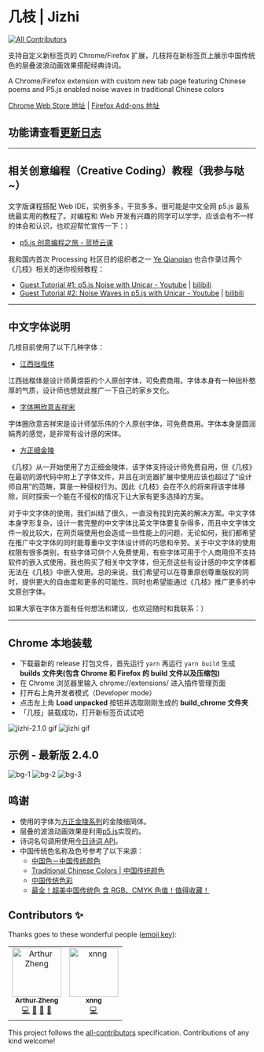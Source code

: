 
# 几枝 | Jizhi

[![All Contributors](https://img.shields.io/badge/all_contributors-2-orange.svg?style=flat-square)](#contributors)

支持自定义新标签页的 Chrome/Firefox 扩展，几枝将在新标签页上展示中国传统色的层叠波浪动画效果搭配经典诗词。

A Chrome/Firefox extension with custom new tab page featuring Chinese poems and P5.js enabled noise waves in traditional Chinese colors

[Chrome Web Store 地址](https://chrome.google.com/webstore/detail/%E5%87%A0%E6%9E%9D/hfohpokminpknagcgncibpacohagppjn) | [Firefox Add-ons 地址](https://addons.mozilla.org/en-US/firefox/addon/jizhi/)

## 功能请查看[更新日志](./CHANGELOG.md)

---

## 相关创意编程（Creative Coding）教程（我参与哒~）

文字版课程搭配 Web IDE，实例多多，干货多多。很可能是中文全网 p5.js 最系统最实用的教程了。对编程和 Web 开发有兴趣的同学可以学学，应该会有不一样的体会和认识，也欢迎帮忙宣传一下：）

- [p5.js 创意编程之旅 - 蓝桥云课](https://www.lanqiao.cn/courses/3117)

我和国内首次 Processing 社区日的组织者之一 [Ye Qianqian](https://www.qianqian-ye.com/about.html) 也合作录过两个《几枝》相关的迷你视频教程：

- [Guest Tutorial #1: p5.js Noise with Unicar - Youtube](https://www.youtube.com/watch?v=QxsFY2GOhNU&t=3s) | [bilibili](https://www.bilibili.com/video/BV1WJ411K7E4?from=search&seid=11104983032650609196)
- [Guest Tutorial #2: Noise Waves in p5.js with Unicar - Youtube](https://www.youtube.com/watch?v=3E8Kt8Sx_x4&t=11s) | [bilibili](https://www.bilibili.com/video/BV1qJ411w7nJ?from=search&seid=11104983032650609196)

---

## 中文字体说明

几枝目前使用了以下几种字体：

- [江西拙楷体](https://mp.weixin.qq.com/s/H_jrZJIHwNCSyUncVpyXUQ)

江西拙楷体是设计师黄煜臣的个人原创字体，可免费商用。字体本身有一种拙朴憨厚的气质，设计师也想就此推广一下自己的家乡文化。

- [字体圈欣意吉祥宋](https://mp.weixin.qq.com/s/WCwaKtfAiPD8uwSBGU4dNg)

字体圈欣意吉祥宋是设计师邹乐伟的个人原创字体，可免费商用。字体本身是圆润娟秀的感觉，是非常有设计感的宋体。

- [方正细金陵](http://www.foundertype.com/index.php/FontInfo/index/id/202#)

《几枝》从一开始使用了方正细金陵体，该字体支持设计师免费自用，但《几枝》在最初的源代码中附上了字体文件，并且在浏览器扩展中使用应该也超过了“设计师自用”的范畴，算是一种侵权行为。因此《几枝》会在不久的将来将该字体移除，同时探索一个能在不侵权的情况下让大家有更多选择的方案。

对于中文字体的使用，我们纠结了很久，一直没有找到完美的解决方案。中文字体本身字形复杂，设计一套完整的中文字体比英文字体要复杂得多，而且中文字体文件一般比较大，在网页端使用也会造成一些性能上的问题，无论如何，我们都希望在推广中文字体的同时能尊重中文字体设计师的巧思和辛劳。关于中文字体的使用权限有很多类别，有些字体可供个人免费使用，有些字体可用于个人商用但不支持软件的嵌入式使用，我也购买了相关中文字体，但无奈这些有设计感的中文字体都无法在《几枝》中嵌入使用。总的来说，我们希望可以在尊重原创尊重版权的同时，提供更大的自由度和更多的可能性，同时也希望能通过《几枝》推广更多的中文原创字体。

如果大家在字体方面有任何想法和建议，也欢迎随时和我联系：）

---

## Chrome 本地装载

- 下载最新的 release 打包文件，首先运行 `yarn` 再运行 `yarn build` 生成 **builds 文件夹(包含 Chrome 和 Firefox 的 build 文件以及压缩包)**
- 在 Chrome 浏览器里输入 chrome://extensions/ 进入插件管理页面
- 打开右上角开发者模式（Developer mode）
- 点击左上角 **Load unpacked** 按钮并选取刚刚生成的 **build_chrome 文件夹**
- 「几枝」装载成功，打开新标签页试试吧

![jizhi-2.1.0 gif](https://github.com/unicar9/jizhi/blob/master/examples/jizhi-2.1.0.gif)
![jizhi gif](https://github.com/unicar9/jizhi/blob/master/examples/jizhi.gif)

## 示例 - 最新版 2.4.0

![bg-1](https://github.com/unicar9/jizhi/blob/master/examples/jizhi-2.4.0-1.jpeg)
![bg-2](https://github.com/unicar9/jizhi/blob/master/examples/jizhi-2.4.0-2.jpeg)
![bg-3](https://github.com/unicar9/jizhi/blob/master/examples/jizhi-2.4.0-3.jpeg)

## 鸣谢

- 使用的字体为[方正金陵系列](http://www.foundertype.com/index.php/FontInfo/index/id/202#)的金陵细简体。
- 层叠的波浪动画效果是利用[p5.js](http://p5js.org/)实现的。
- 诗词名句调用使用[今日诗词 API](https://www.jinrishici.com/)。
- 中国传统色名称及色号参考了以下来源：
  - [中国色－中国传统颜色](http://zhongguose.com/)
  - [Traditional Chinese Colors | 中国传统颜色](http://boxingp.github.io/traditional-chinese-colors/)
  - [中国传统色彩](https://color.uisdc.com/)
  - [最全！超美中国传统色 含 RGB、CMYK 色值！值得收藏！](https://www.weibo.com/ttarticle/p/show?id=2309404248238352952773)

## Contributors ✨

Thanks goes to these wonderful people ([emoji key](https://allcontributors.org/docs/en/emoji-key)):

<!-- ALL-CONTRIBUTORS-LIST:START - Do not remove or modify this section -->
<!-- prettier-ignore -->
<table>
  <tr>
    <td align="center"><a href="https://github.com/arthur-zheng"><img src="https://avatars1.githubusercontent.com/u/4089684?v=4" width="100px;" alt="Arthur Zheng"/><br /><sub><b>Arthur Zheng</b></sub></a><br /><a href="https://github.com/unicar9/jizhi/commits?author=arthur-zheng" title="Code">💻</a> <a href="#ideas-arthur-zheng" title="Ideas, Planning, & Feedback">🤔</a> <a href="https://github.com/unicar9/jizhi/issues?q=author%3Aarthur-zheng" title="Bug reports">🐛</a> <a href="#design-arthur-zheng" title="Design">🎨</a></td>
    <td align="center"><a href="https://xnngs.cn"><img src="https://avatars3.githubusercontent.com/u/38936252?v=4" width="100px;" alt="xnng"/><br /><sub><b>xnng</b></sub></a><br /><a href="https://github.com/unicar9/jizhi/commits?author=xnng" title="Code">💻</a></td>
  </tr>
</table>

<!-- ALL-CONTRIBUTORS-LIST:END -->

This project follows the [all-contributors](https://github.com/all-contributors/all-contributors) specification. Contributions of any kind welcome!
